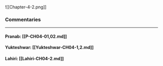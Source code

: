 ![[Chapter-4-2.png]]

### Commentaries

---

#### Pranab: [[P-CH04-01,02.md]]

#### Yukteshwar: [[Yukteshwar-CH04-1,2.md]]

#### Lahiri: [[Lahiri-CH04-2.md]]
